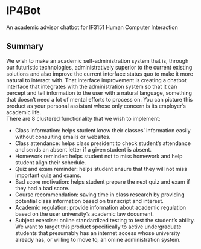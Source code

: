 # IP4Bot
An academic advisor chatbot for IF3151 Human Computer Interaction

## Summary
We wish to make an academic self-administration system that is, through our futuristic technologies, administratively superior to the current existing solutions and also improve the current interface status quo to make it more natural to interact with. That interface improvement is creating a chatbot interface that integrates with the administration system so that it can percept and tell information to the user with a natural language, something that doesn’t need a lot of mental efforts to process on. You can picture this product as your personal assistant whose only concern is its employer’s academic life.  
There are 8 clustered functionality that we wish to implement:  
* Class information: helps student know their classes’ information easily without consulting emails or websites.  
* Class attendance: helps class president to check student’s attendance and sends an absent letter if a given student is absent.  
* Homework reminder: helps student not to miss homework and help student align their schedule.  
* Quiz and exam reminder: helps student ensure that they will not miss important quiz and exams.  
* Bad score motivation: helps student prepare the next quiz and exam if they had a bad score.  
* Course recommendation: saving time in class research by providing potential class information based on transcript and interest.  
* Academic regulation: provide information about academic regulation based on the user university’s academic law document.  
* Subject exercise: online standardized testing to test the student’s ability.  
We want to target this product specifically to active undergraduate students that presumably has an internet access whose university already has, or willing to move to, an online administration system.   
